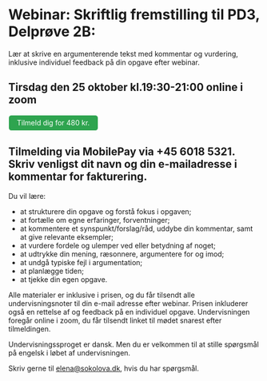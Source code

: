 # Webinar: Skriftlig fremstilling til PD3, Delprøve 2B: 
Lær at skrive en argumenterende tekst med kommentar og vurdering, inklusive individuel feedback på din opgave efter webinar. 

## Tirsdag den 25 oktober kl.19:30-21:00 online i zoom 

<style>
.btn {
  color: white;
  background-color: #2ea44f;
  border-color: rgba(27,31,35,.1);
  box-shadow: 0 0px 0 rgba(27,31,35,.1),inset 0 1px 0 hsla(0,0%,100%,.03);
  position: relative;
  display: inline-block;
  padding: 5px 16px;
  font-size: 14px
  font-weight: 500;
  line-height: 20px;
  white-space: nowrap;
  vertical-align: middle;
  cursor: pointer;
  border: 1px solid;
  border-radius: 6px;
  text-decoration: none;
}
</style>

<a class="btn" href="https://buy.stripe.com/fZebM613I9Aj7fO3cn"> Tilmeld dig for 480 kr. </a>
## Tilmelding via MobilePay via +45 6018 5321. Skriv venligst dit navn og din e-mailadresse i kommentar for fakturering. 

Du vil lære:
- at strukturere din opgave og forstå fokus i opgaven;
- at fortælle om egne erfaringer, forventninger;
- at kommentere et synspunkt/forslag/råd, uddybe din kommentar, samt at give relevante eksempler; 
- at vurdere fordele og ulemper ved eller betydning af noget;
- at udtrykke din mening, ræsonnere, argumentere for og imod;
- at undgå typiske fejl i argumentation;
- at planlægge tiden;
- at tjekke din egen opgave.

Alle materialer er inklusive i prisen, og du får tilsendt alle undervisningsnoter til din e-mail adresse efter webinar. 
Prisen inkluderer også en rettelse af og feedback på en individuel opgave. 
Undervisningen foregår online i zoom, du får tilsendt linket til mødet snarest efter tilmeldingen. 

Undervisningssproget er dansk. Men du er velkommen til at stille spørgsmål på engelsk i løbet af undervisningen. 

Skriv gerne til elena@sokolova.dk, hvis du har spørgsmål. 
